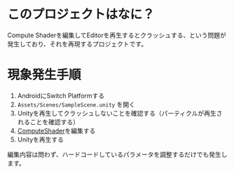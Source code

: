 # このプロジェクトはなに？

Compute Shaderを編集してEditorを再生するとクラッシュする、という問題が発生しており、それを再現するプロジェクトです。

# 現象発生手順

1. AndroidにSwitch Platformする
2. `Assets/Scenes/SampleScene.unity` を開く
3. Unityを再生してクラッシュしないことを確認する（パーティクルが再生されることを確認する）
4. [ComputeShader](https://github.com/edom18/CrashComputeShader/blob/main/Assets/ComputeShaders/ParticleSystem.compute)を編集する
5. Unityを再生する

編集内容は問わず、ハードコードしているパラメータを調整するだけでも発生します。